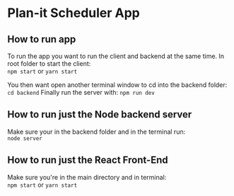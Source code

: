 # Plan-it Scheduler App

## How to run app

To run the app you want to run the client and backend at the same time.
In root folder to start the client:  
`npm start` or `yarn start` 

You then want open another terminal window to cd into the backend folder:
`cd backend`
Finally run the server with:
`npm run dev`

## How to run just the Node backend server

Make sure your in the backend folder and in the terminal run:   
`node server`  

## How to run just the React Front-End

Make sure you're in the main directory and in terminal:   
`npm start` or `yarn start`
